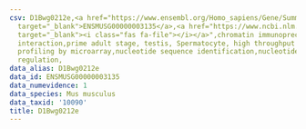 ```yaml
---
csv: D1Bwg0212e,<a href="https://www.ensembl.org/Homo_sapiens/Gene/Summary?db=core;g=ENSMUSG00000003135"
  target="_blank">ENSMUSG00000003135</a>,<a href="https://www.ncbi.nlm.nih.gov/pubmed/23834426"
  target="_blank"><i class="fas fa-file"></i></a>",chromatin immunoprecipitation assay,direct
  interaction,prime adult stage, testis, Spermatocyte, high throughput transcription
  profiling by microarray,nucleotide sequence identification,nucleotide sequence identification,transcriptional
  regulation,
data_alias: D1Bwg0212e
data_id: ENSMUSG00000003135
data_numevidence: 1
data_species: Mus musculus
data_taxid: '10090'
title: D1Bwg0212e
---
```

